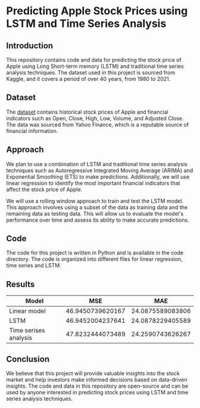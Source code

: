 # Predicting Apple Stock Prices using LSTM and Time Series Analysis

## Introduction
This repository contains code and data for predicting the stock price of Apple using Long Short-term memory (LSTM) and traditional time series analysis techniques. The dataset used in this project is sourced from Kaggle, and it covers a period of over 40 years, from 1980 to 2021.

## Dataset
The [dataset](https://www.kaggle.com/datasets/meetnagadia/apple-stock-price-from-19802021) contains historical stock prices of Apple and financial indicators such as Open, Close, High, Low, Volume, and Adjusted Close. The data was sourced from Yahoo Finance, which is a reputable source of financial information.

## Approach
We plan to use a combination of LSTM and traditional time series analysis techniques such as Autoregressive Integrated Moving Average (ARIMA) and Exponential Smoothing (ETS) to make predictions. Additionally, we will use linear regression to identify the most important financial indicators that affect the stock price of Apple.

We will use a rolling window approach to train and test the LSTM model. This approach involves using a subset of the data as training data and the remaining data as testing data. This will allow us to evaluate the model's performance over time and assess its ability to make accurate predictions.

## Code
The code for this project is written in Python and is available in the code directory. The code is organized into different files for linear regression, time series and LSTM.

## Results

| Model                         | MSE      | MAE      |
|-------------------------------|----------|----------|
| Linear model                  | 46.9450739620167| 24.0875589083806|
| LSTM                          | 46.9452004237641| 24.0878229405589|
| Time serises analysis         | 47.8232444073489| 24.2590743626267|

## Conclusion
We believe that this project will provide valuable insights into the stock market and help investors make informed decisions based on data-driven insights. The code and data in this repository are open-source and can be used by anyone interested in predicting stock prices using LSTM and time series analysis techniques.
